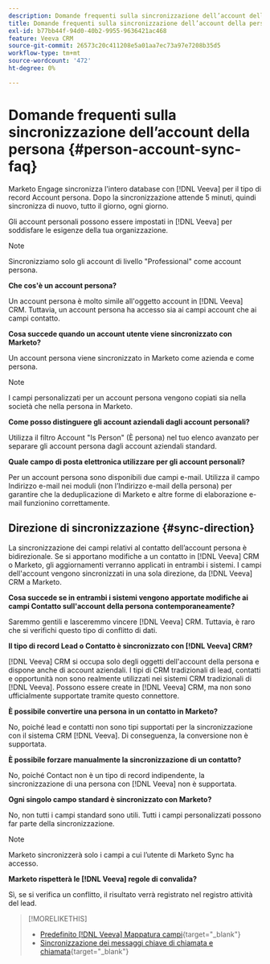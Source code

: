 ```yaml
---
description: Domande frequenti sulla sincronizzazione dell’account della persona - Documentazione di Marketo - Documentazione del prodotto
title: Domande frequenti sulla sincronizzazione dell’account della persona
exl-id: b77bb44f-94d0-40b2-9955-9636421ac468
feature: Veeva CRM
source-git-commit: 26573c20c411208e5a01aa7ec73a97e7208b35d5
workflow-type: tm+mt
source-wordcount: '472'
ht-degree: 0%

---
```


# Domande frequenti sulla sincronizzazione dell’account della persona {#person-account-sync-faq}

Marketo Engage sincronizza l&#39;intero database con [!DNL Veeva] per il tipo di record Account persona. Dopo la sincronizzazione attende 5 minuti, quindi sincronizza di nuovo, tutto il giorno, ogni giorno.

Gli account personali possono essere impostati in [!DNL Veeva] per soddisfare le esigenze della tua organizzazione.

>[!NOTE]
>
>Sincronizziamo solo gli account di livello &quot;Professional&quot; come account persona.

**Che cos&#39;è un account persona?**

Un account persona è molto simile all&#39;oggetto account in [!DNL Veeva] CRM. Tuttavia, un account persona ha accesso sia ai campi account che ai campi contatto.

**Cosa succede quando un account utente viene sincronizzato con Marketo?**

Un account persona viene sincronizzato in Marketo come azienda e come persona.

>[!NOTE]
>
>I campi personalizzati per un account persona vengono copiati sia nella società che nella persona in Marketo.

**Come posso distinguere gli account aziendali dagli account personali?**

Utilizza il filtro Account &quot;Is Person&quot; (È persona) nel tuo elenco avanzato per separare gli account persona dagli account aziendali standard.

**Quale campo di posta elettronica utilizzare per gli account personali?**

Per un account persona sono disponibili due campi e-mail. Utilizza il campo Indirizzo e-mail nei moduli (non l’Indirizzo e-mail della persona) per garantire che la deduplicazione di Marketo e altre forme di elaborazione e-mail funzionino correttamente.

## Direzione di sincronizzazione {#sync-direction}

La sincronizzazione dei campi relativi al contatto dell’account persona è bidirezionale. Se si apportano modifiche a un contatto in [!DNL Veeva] CRM o Marketo, gli aggiornamenti verranno applicati in entrambi i sistemi. I campi dell&#39;account vengono sincronizzati in una sola direzione, da [!DNL Veeva] CRM a Marketo.

**Cosa succede se in entrambi i sistemi vengono apportate modifiche ai campi Contatto sull&#39;account della persona contemporaneamente?**

Saremmo gentili e lasceremmo vincere [!DNL Veeva] CRM. Tuttavia, è raro che si verifichi questo tipo di conflitto di dati.

**Il tipo di record Lead o Contatto è sincronizzato con [!DNL Veeva] CRM?**

[!DNL Veeva] CRM si occupa solo degli oggetti dell&#39;account della persona e dispone anche di account aziendali. I tipi di CRM tradizionali di lead, contatti e opportunità non sono realmente utilizzati nei sistemi CRM tradizionali di [!DNL Veeva]. Possono essere create in [!DNL Veeva] CRM, ma non sono ufficialmente supportate tramite questo connettore.

**È possibile convertire una persona in un contatto in Marketo?**

No, poiché lead e contatti non sono tipi supportati per la sincronizzazione con il sistema CRM [!DNL Veeva]. Di conseguenza, la conversione non è supportata.

**È possibile forzare manualmente la sincronizzazione di un contatto?**

No, poiché Contact non è un tipo di record indipendente, la sincronizzazione di una persona con [!DNL Veeva] non è supportata.

**Ogni singolo campo standard è sincronizzato con Marketo?**

No, non tutti i campi standard sono utili. Tutti i campi personalizzati possono far parte della sincronizzazione.

>[!NOTE]
>
>Marketo sincronizzerà solo i campi a cui l’utente di Marketo Sync ha accesso.

**Marketo rispetterà le [!DNL Veeva] regole di convalida?**

Sì, se si verifica un conflitto, il risultato verrà registrato nel registro attività del lead.

>[!MORELIKETHIS]
>
>* [Predefinito [!DNL Veeva] Mappatura campi](/help/marketo/product-docs/crm-sync/veeva-crm-sync/sync-details/default-veeva-field-mapping.md){target="_blank"}
>* [Sincronizzazione dei messaggi chiave di chiamata e chiamata](/help/marketo/product-docs/crm-sync/veeva-crm-sync/sync-details/syncing-call-and-call-key-messages.md){target="_blank"}

